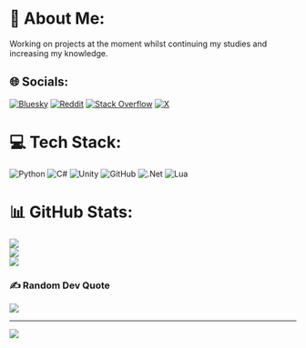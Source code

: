 # 💫 About Me:
Working on projects at the moment whilst continuing my studies and increasing my knowledge.


## 🌐 Socials:
[![Bluesky](https://img.shields.io/badge/bluesky-0285FF?style=for-the-badge&logo=bluesky&logoColor=%23FFFFFF)](https://bsky.app/profile/mirajsol.bsky.social) [![Reddit](https://img.shields.io/badge/Reddit-%23FF4500.svg?logo=Reddit&logoColor=white)](https://reddit.com/user/MirajSOL) [![Stack Overflow](https://img.shields.io/badge/-Stackoverflow-FE7A16?logo=stack-overflow&logoColor=white)](https://stackoverflow.com/users/26819614) [![X](https://img.shields.io/badge/X-black.svg?logo=X&logoColor=white)](https://x.com/MirajSOLX) 

# 💻 Tech Stack:
![Python](https://img.shields.io/badge/python-3670A0?style=for-the-badge&logo=python&logoColor=ffdd54) ![C#](https://img.shields.io/badge/c%23-%23239120.svg?style=for-the-badge&logo=csharp&logoColor=white) ![Unity](https://img.shields.io/badge/unity-%23000000.svg?style=for-the-badge&logo=unity&logoColor=white) ![GitHub](https://img.shields.io/badge/github-%23121011.svg?style=for-the-badge&logo=github&logoColor=white) ![.Net](https://img.shields.io/badge/.NET-5C2D91?style=for-the-badge&logo=.net&logoColor=white) ![Lua](https://img.shields.io/badge/lua-%232C2D72.svg?style=for-the-badge&logo=lua&logoColor=white)
# 📊 GitHub Stats:
![](https://github-readme-stats.vercel.app/api?username=MirajSOL&theme=neon&hide_border=false&include_all_commits=false&count_private=false)<br/>
![](https://nirzak-streak-stats.vercel.app/?user=MirajSOL&theme=neon&hide_border=false)<br/>
![](https://github-readme-stats.vercel.app/api/top-langs/?username=MirajSOL&theme=neon&hide_border=false&include_all_commits=false&count_private=false&layout=compact)


### ✍️ Random Dev Quote
![](https://quotes-github-readme.vercel.app/api?type=vetical&theme=radical)

---
[![](https://visitcount.itsvg.in/api?id=MirajSOL&icon=9&color=0)](https://visitcount.itsvg.in)



  
<!-- Proudly created with GPRM ( https://gprm.itsvg.in ) -->
